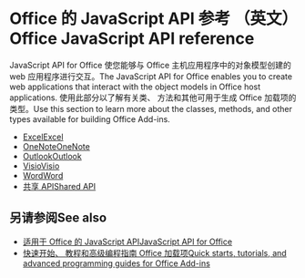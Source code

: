 # <a name="office-javascript-api-reference"></a><span data-ttu-id="f56af-101">Office 的 JavaScript API 参考 （英文）</span><span class="sxs-lookup"><span data-stu-id="f56af-101">Office JavaScript API reference</span></span>

<span data-ttu-id="f56af-102">JavaScript API for Office 使您能够与 Office 主机应用程序中的对象模型创建的 web 应用程序进行交互。</span><span class="sxs-lookup"><span data-stu-id="f56af-102">The JavaScript API for Office enables you to create web applications that interact with the object models in Office host applications.</span></span> <span data-ttu-id="f56af-103">使用此部分以了解有关类、 方法和其他可用于生成 Office 加载项的类型。</span><span class="sxs-lookup"><span data-stu-id="f56af-103">Use this section to learn more about the classes, methods, and other types available for building Office Add-ins.</span></span>

- [<span data-ttu-id="f56af-104">Excel</span><span class="sxs-lookup"><span data-stu-id="f56af-104">Excel</span></span>](https://docs.microsoft.com/javascript/api/excel?view=office-js)
- [<span data-ttu-id="f56af-105">OneNote</span><span class="sxs-lookup"><span data-stu-id="f56af-105">OneNote</span></span>](https://docs.microsoft.com/javascript/api/onenote?view=office-js)
- [<span data-ttu-id="f56af-106">Outlook</span><span class="sxs-lookup"><span data-stu-id="f56af-106">Outlook</span></span>](https://docs.microsoft.com/javascript/api/outlook?view=office-js)
- [<span data-ttu-id="f56af-107">Visio</span><span class="sxs-lookup"><span data-stu-id="f56af-107">Visio</span></span>](https://docs.microsoft.com/javascript/api/visio?view=office-js)
- [<span data-ttu-id="f56af-108">Word</span><span class="sxs-lookup"><span data-stu-id="f56af-108">Word</span></span>](https://docs.microsoft.com/javascript/api/word?view=office-js)
- [<span data-ttu-id="f56af-109">共享 API</span><span class="sxs-lookup"><span data-stu-id="f56af-109">Shared API</span></span>](https://docs.microsoft.com/javascript/api/office?view=office-js)

## <a name="see-also"></a><span data-ttu-id="f56af-110">另请参阅</span><span class="sxs-lookup"><span data-stu-id="f56af-110">See also</span></span>

- [<span data-ttu-id="f56af-111">适用于 Office 的 JavaScript API</span><span class="sxs-lookup"><span data-stu-id="f56af-111">JavaScript API for Office</span></span>](https://docs.microsoft.com/office/dev/add-ins/reference/javascript-api-for-office?view=office-js)
- [<span data-ttu-id="f56af-112">快速开始、 教程和高级编程指南 Office 加载项</span><span class="sxs-lookup"><span data-stu-id="f56af-112">Quick starts, tutorials, and advanced programming guides for Office Add-ins</span></span>](https://docs.microsoft.com/office/dev/add-ins/overview/office-add-ins?view=office-js)
